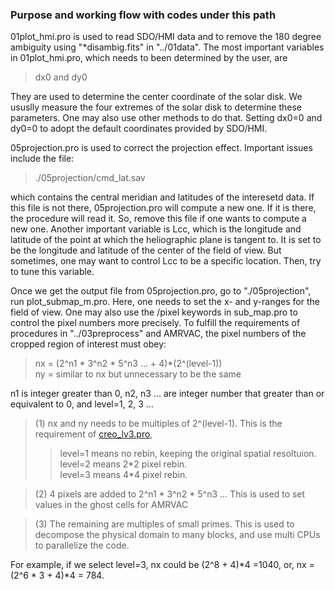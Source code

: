 ### Purpose and working flow with codes under this path

01plot_hmi.pro is used to read SDO/HMI data and to remove the 180 degree ambiguity using 
"*disambig.fits" in "../01data". The most important variables in 01plot_hmi.pro, which 
needs to been determined by the user, are 
> dx0 and dy0

They are used to determine the center coordinate of the solar disk. We ususlly measure the 
four extremes of the solar disk to determine these parameters. One may also use other methods 
to do that. Setting dx0=0 and dy0=0 to adopt the default coordinates provided by SDO/HMI.

05projection.pro is used to correct the projection effect. Important issues include the
file:   

> ./05projection/cmd_lat.sav  

which contains the central meridian and latitudes of the interesetd data. If this file
is not there, 05projection.pro will compute a new one. If it is there, the procedure 
will read it. So, remove this file if one wants to compute a new one. Another important
variable is Lcc, which is the longitude and latitude of the point at which the heliographic 
plane is tangent to. It is set to be the longitude and latitude of the center of the field 
of view. But sometimes, one may want to control Lcc to be a specific location. Then, try
to tune this variable.

Once we get the output file from 05projection.pro, go to "./05projection", run plot_submap_m.pro.
Here, one needs to set the x- and y-ranges for the field of view. One may also use the /pixel
keywords in sub_map.pro to control the pixel numbers more precisely. To fulfill the requirements
of procedures in "../03preprocess" and AMRVAC, the pixel numbers of the cropped region of
interest must obey: 

> nx = (2^n1 \* 3^n2 \* 5^n3 ... + 4)\*(2^(level-1))    
> ny = similar to nx but unnecessary to be the same   

n1 is integer greater than 0, n2, n3 ... are integer number that greater than or equivalent to 0,
and level=1, 2, 3 ...    
> (1) nx and ny needs to be multiples of 2^(level-1). This is the requirement of [creo_lv3.pro](https://github.com/njuguoyang/magnetic_modeling_codes/blob/main/example/example_vector_magnetic_field_20150827/03preprocess/creb_lv3.pro),    
>>    level=1 means no rebin, keeping the original spatial resoltuion.     
>>    level=2 means 2\*2 pixel rebin.     
>>    level=3 means 4\*4 pixel rebin.  

> (2) 4 pixels are added to 2^n1 * 3^n2 * 5^n3 ... This is used to set values in the ghost cells
    for AMRVAC  
    
> (3) The remaining are multiples of small primes. This is used to decompose the physical domain
    to many blocks, and use multi CPUs to parallelize the code. 
    
For example, if we select level=3, nx could be (2^8 + 4)\*4 =1040, or, nx = (2^6 \* 3 + 4)\*4 = 784.
